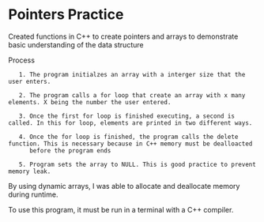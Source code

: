 

# Pointers Practice

Created functions in C++ to create pointers and arrays to demonstrate basic understanding of the data structure

Process 

       1. The program initialzes an array with a interger size that the user enters.
       
       2. The program calls a for loop that create an array with x many elements. X being the number the user entered.
       
       3. Once the first for loop is finished executing, a second is called. In this for loop, elements are printed in two different ways. 
       
       4. Once the for loop is finished, the program calls the delete function. This is necessary because in C++ memory must be dealloacted       
          before the program ends
       
       5. Program sets the array to NULL. This is good practice to prevent memory leak.

By using dynamic arrays, I was able to allocate and deallocate memory during runtime. 

To use this program, it must be run in a terminal with a C++ compiler.
